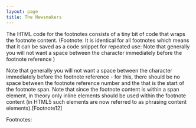 ```yaml
---
layout: page
title: The Newsmakers
---
```


The HTML code for the footnotes consists of a tiny bit of code that wraps the footnote content. <span class="fnHide"> (Footnote: </span> It is identical for all footnotes which means that it can be saved as a code snippet for repeated use: <span class="footnote">Note that generally you will not want a space between the character immediately before the footnote reference <span class="fnHide">)</span></span>



Note that generally you will not want a space between the character immediately before the footnote reference - for this, there should be no space between the footnote reference number and the <span class=“footnote”> that is the start of the footnote span. Note that since the footnote content is within a span element, in theory only inline elements should be used within the footnote content (in HTML5 such elements are now referred to as phrasing content elements).[Footnote12]
  
  


<div id = "Footnotes"><p class="invis">Footnotes:</p></div>
